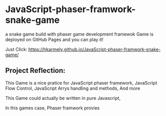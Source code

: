 # JavaScript-phaser-framwork-snake-game
a snake game build with phaser game development framewok
Game is deployed on GitHub Pages and you can play it!

Just Click:
https://hkarmely.github.io/JavaScript-phaser-framwork-snake-game/

Project Reflection:
--------------------
This Game is a nice pratice for JavaScript phaser framework, 
JavaScript Flow Control, 
JavaScript Arrys handling and methods, 
And more

This Game could actually be written in pure Javascript, 

In this games case, 
Phaser framwork provies 
